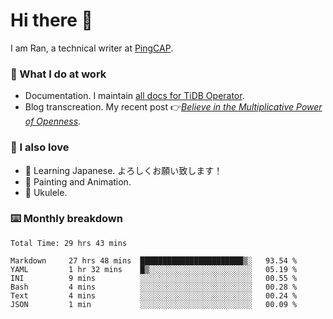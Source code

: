 # Hi there 👋

I am Ran, a technical writer at [PingCAP](https://pingcap.com/).

### 📝 What I do at work

- Documentation. I maintain [all docs for TiDB Operator](https://github.com/pingcap/docs-tidb-operator).
- Blog transcreation. My recent post 👉[*Believe in the Multiplicative Power of Openness*](https://pingcap.com/blog/believe-in-the-multiplicative-power-of-openness-open-source-community).

### 🤠 I also love

- 💬 Learning Japanese. よろしくお願い致します！
- 🎨 Painting and Animation.
- 🎵 Ukulele.

### ⌨️ Monthly breakdown

<!--START_SECTION:waka-->

```text
Total Time: 29 hrs 43 mins

Markdown     27 hrs 48 mins  ███████████████████████▒░   93.54 %
YAML         1 hr 32 mins    █▒░░░░░░░░░░░░░░░░░░░░░░░   05.19 %
INI          9 mins          ░░░░░░░░░░░░░░░░░░░░░░░░░   00.55 %
Bash         4 mins          ░░░░░░░░░░░░░░░░░░░░░░░░░   00.28 %
Text         4 mins          ░░░░░░░░░░░░░░░░░░░░░░░░░   00.24 %
JSON         1 min           ░░░░░░░░░░░░░░░░░░░░░░░░░   00.09 %
```

<!--END_SECTION:waka-->
